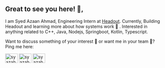 ## Great to see you here! 👋,

I am Syed Azaan Ahmad, Engineering Intern at [Headout](https://headout.com/). Currently, Building Headout and learning more about how systems work :seedling: . Interested in anything related to C++, Java, Nodejs, Springboot, Kotlin, Typescript.

Want to discuss something of your interest :mag_right: or want me in your team :hammer:? Ping me here:

<p align="left">
<a href="https://twitter.com/thesyazah" target="blank"><img align="center" src="https://raw.githubusercontent.com/rahuldkjain/github-profile-readme-generator/master/src/images/icons/Social/twitter.svg" alt="syazah" height="30" width="40" /></a>
<a href="https://linkedin.com/in/syazah" target="blank"><img align="center" src="https://raw.githubusercontent.com/rahuldkjain/github-profile-readme-generator/master/src/images/icons/Social/linked-in-alt.svg" alt="syazah" height="30" width="40" /></a>
<a href="https://www.leetcode.com/syazah" target="blank"><img align="center" src="https://raw.githubusercontent.com/rahuldkjain/github-profile-readme-generator/master/src/images/icons/Social/leet-code.svg" alt="syazah" height="30" width="40" /></a>
</p>

